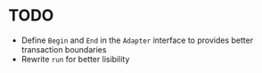 # TODO

- Define `Begin` and `End` in the `Adapter` interface to provides better transaction boundaries
- Rewrite `run` for better lisibility